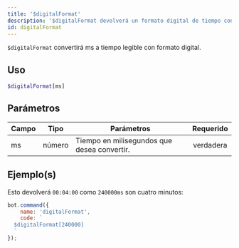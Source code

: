 ```yaml
---
title: '$digitalFormat'
description: '$digitalFormat devolverá un formato digital de tiempo convertido desde ms.'
id: digitalFormat
---
```


`$digitalFormat` convertirá ms a tiempo legible con formato digital.

## Uso

```php
$digitalFormat[ms]
```

## Parámetros

| Campo | Tipo   | Parámetros                                  | Requerido |
| ----- | ------ | ------------------------------------------- |:---------:|
| ms    | número | Tiempo en milisegundos que desea convertir. | verdadera |

## Ejemplo(s)

Esto devolverá `00:04:00` como `240000ms` son cuatro minutos:

```javascript
bot.command({
    name: 'digitalFormat',
    code: `
  $digitalFormat[240000]
  `
});
```
